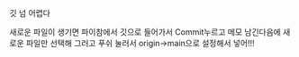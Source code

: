 깃 넘 어렵다

새로운 파일이 생기면
파이참에서 깃으로 들어가서 
Commit누르고 메모 남긴다음에 
새로운 파일만 선택해
그러고 푸쉬 눌러서
origin->main으로 설정해서 넣어!!!
